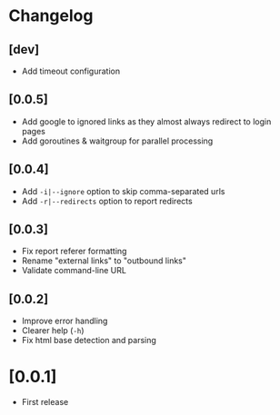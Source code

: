 # Changelog

## [dev]

- Add timeout configuration

## [0.0.5]

- Add google to ignored links as they almost always redirect to login pages
- Add goroutines & waitgroup for parallel processing

## [0.0.4]

- Add `-i|--ignore` option to skip comma-separated urls
- Add `-r|--redirects` option to report redirects

## [0.0.3]

- Fix report referer formatting
- Rename "external links" to "outbound links"
- Validate command-line URL

## [0.0.2]

- Improve error handling
- Clearer help (`-h`)
- Fix html base detection and parsing

# [0.0.1]
- First release